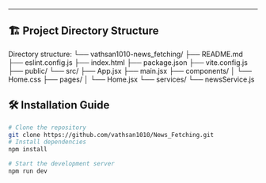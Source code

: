 

---

## 🏗️ Project Directory Structure  
Directory structure:
└── vathsan1010-news_fetching/
    ├── README.md
    ├── eslint.config.js
    ├── index.html
    ├── package.json
    ├── vite.config.js
    ├── public/
    └── src/
        ├── App.jsx
        ├── main.jsx
        ├── components/
        │   └── Home.css
        ├── pages/
        │   └── Home.jsx
        └── services/
            └── newsService.js

## 🛠 Installation Guide

```bash
# Clone the repository
git clone https://github.com/vathsan1010/News_Fetching.git
# Install dependencies
npm install

# Start the development server
npm run dev


